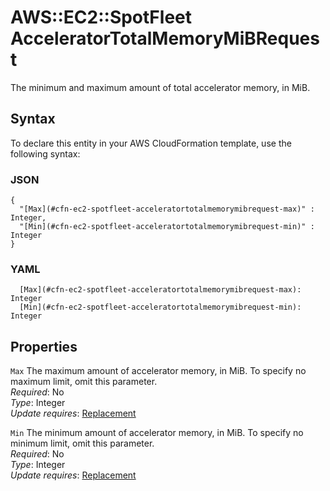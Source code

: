# AWS::EC2::SpotFleet AcceleratorTotalMemoryMiBRequest<a name="aws-properties-ec2-spotfleet-acceleratortotalmemorymibrequest"></a>

The minimum and maximum amount of total accelerator memory, in MiB\.

## Syntax<a name="aws-properties-ec2-spotfleet-acceleratortotalmemorymibrequest-syntax"></a>

To declare this entity in your AWS CloudFormation template, use the following syntax:

### JSON<a name="aws-properties-ec2-spotfleet-acceleratortotalmemorymibrequest-syntax.json"></a>

```
{
  "[Max](#cfn-ec2-spotfleet-acceleratortotalmemorymibrequest-max)" : Integer,
  "[Min](#cfn-ec2-spotfleet-acceleratortotalmemorymibrequest-min)" : Integer
}
```

### YAML<a name="aws-properties-ec2-spotfleet-acceleratortotalmemorymibrequest-syntax.yaml"></a>

```
  [Max](#cfn-ec2-spotfleet-acceleratortotalmemorymibrequest-max): Integer
  [Min](#cfn-ec2-spotfleet-acceleratortotalmemorymibrequest-min): Integer
```

## Properties<a name="aws-properties-ec2-spotfleet-acceleratortotalmemorymibrequest-properties"></a>

`Max` <a name="cfn-ec2-spotfleet-acceleratortotalmemorymibrequest-max"></a>
The maximum amount of accelerator memory, in MiB\. To specify no maximum limit, omit this parameter\.  
_Required_: No  
_Type_: Integer  
_Update requires_: [Replacement](https://docs.aws.amazon.com/AWSCloudFormation/latest/UserGuide/using-cfn-updating-stacks-update-behaviors.html#update-replacement)

`Min` <a name="cfn-ec2-spotfleet-acceleratortotalmemorymibrequest-min"></a>
The minimum amount of accelerator memory, in MiB\. To specify no minimum limit, omit this parameter\.  
_Required_: No  
_Type_: Integer  
_Update requires_: [Replacement](https://docs.aws.amazon.com/AWSCloudFormation/latest/UserGuide/using-cfn-updating-stacks-update-behaviors.html#update-replacement)
